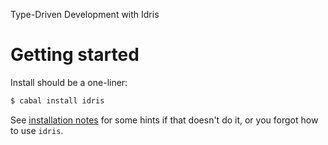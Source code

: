 Type-Driven Development with Idris

# Getting started

Install should be a one-liner:

```bash
$ cabal install idris
```

See [installation notes](ch01/diary.md) for some hints if that doesn't do it,
or you forgot how to use `idris`.
